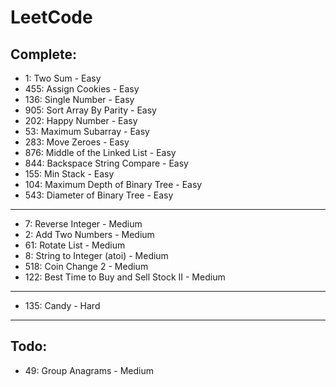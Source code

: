# LeetCode

## Complete:

- 1: Two Sum - Easy
- 455: Assign Cookies - Easy
- 136: Single Number - Easy
- 905: Sort Array By Parity - Easy
- 202: Happy Number - Easy
- 53: Maximum Subarray - Easy
- 283: Move Zeroes - Easy
- 876: Middle of the Linked List - Easy
- 844: Backspace String Compare - Easy
- 155: Min Stack - Easy
- 104: Maximum Depth of Binary Tree - Easy
- 543: Diameter of Binary Tree - Easy

---

- 7:  Reverse Integer - Medium
- 2: Add Two Numbers - Medium
- 61: Rotate List - Medium
- 8: String to Integer (atoi) - Medium
- 518: Coin Change 2 - Medium
- 122: Best Time to Buy and Sell Stock II - Medium

---

- 135: Candy - Hard

---
## Todo:

- 49: Group Anagrams - Medium
